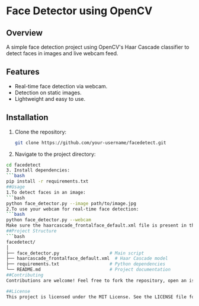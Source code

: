 # Face Detector using OpenCV

## Overview
A simple face detection project using OpenCV's Haar Cascade classifier to detect faces in images and live webcam feed.

## Features
- Real-time face detection via webcam.
- Detection on static images.
- Lightweight and easy to use.

## Installation
1. Clone the repository:
   ```bash
   git clone https://github.com/your-username/facedetect.git
2. Navigate to the project directory:
```bash
cd facedetect
3. Install dependencies:
```bash
pip install -r requirements.txt
##Usage
1.To detect faces in an image:
```bash
python face_detector.py --image path/to/image.jpg
2.To use your webcam for real-time face detection:
```bash
python face_detector.py --webcam
Make sure the haarcascade_frontalface_default.xml file is present in the same directory as your script.
##Project Structure
```bash
facedetect/
│
├── face_detector.py                   # Main script
├── haarcascade_frontalface_default.xml  # Haar Cascade model
├── requirements.txt                   # Python dependencies
└── README.md                          # Project documentation
##Contributing
Contributions are welcome! Feel free to fork the repository, open an issue, or submit a pull request.

##License
This project is licensed under the MIT License. See the LICENSE file for more details.




